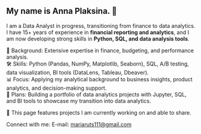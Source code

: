 ## My name is Anna Plaksina. 👋

I am a Data Analyst in progress, transitioning from finance to data analytics.  
I have 15+ years of experience in **financial reporting and analytics**, and I am now developing strong skills in **Python, SQL, and data analysis tools**.  

💬 Background: Extensive expertise in finance, budgeting, and performance analysis.  
🛠️ Skills: Python (Pandas, NumPy, Matplotlib, Seaborn), SQL, A/B testing, data visualization, BI tools (DataLens, Tableau, Dbeaver).  
📊 Focus: Applying my analytical background to business insights, product analytics, and decision-making support.  
🚀 Plans: Building a portfolio of data analytics projects with Jupyter, SQL, and BI tools to showcase my transition into data analytics.  

💾 This page features projects I am currently working on and able to share.  

Connect with me:
E-mail: mariaruts111@gmail.com
